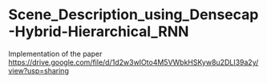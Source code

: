 # Scene_Description_using_Densecap-Hybrid-Hierarchical_RNN
Implementation of the paper https://drive.google.com/file/d/1d2w3wIOto4M5VWbkHSKyw8u2DLI39a2y/view?usp=sharing
